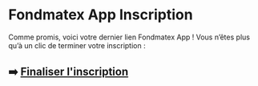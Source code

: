 # Fondmatex App Inscription

Comme promis, voici votre dernier lien Fondmatex App ! Vous n’êtes plus qu’à un clic de terminer votre inscription :

## ➡️ [Finaliser l'inscription](https://is.gd/XZYCIJ)